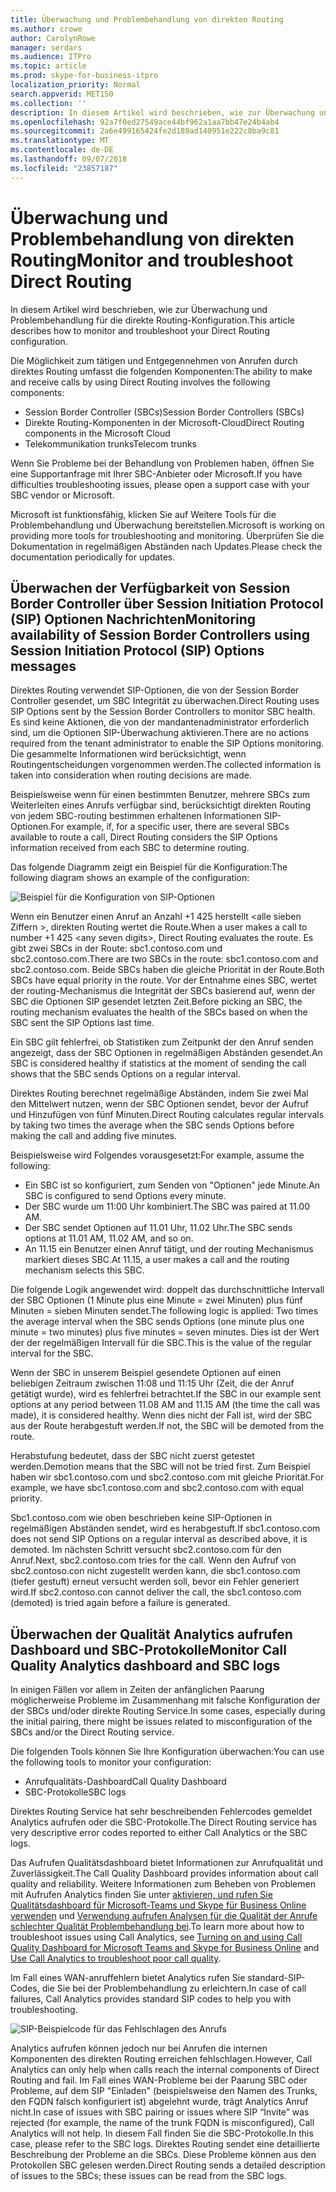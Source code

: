 ```yaml
---
title: Überwachung und Problembehandlung von direkten Routing
ms.author: crowe
author: CarolynRowe
manager: serdars
ms.audience: ITPro
ms.topic: article
ms.prod: skype-for-business-itpro
localization_priority: Normal
search.appverid: MET150
ms.collection: ''
description: In diesem Artikel wird beschrieben, wie zur Überwachung und Problembehandlung für die direkte Routing-Konfiguration.
ms.openlocfilehash: 92a7f0ed27549ace44bf962a1aa7bb47e24b4ab4
ms.sourcegitcommit: 2a6e499165424fe2d189ad140951e222c8ba9c81
ms.translationtype: MT
ms.contentlocale: de-DE
ms.lasthandoff: 09/07/2018
ms.locfileid: "23857187"
---
```

# <a name="monitor-and-troubleshoot-direct-routing"></a><span data-ttu-id="47570-103">Überwachung und Problembehandlung von direkten Routing</span><span class="sxs-lookup"><span data-stu-id="47570-103">Monitor and troubleshoot Direct Routing</span></span>

<span data-ttu-id="47570-104">In diesem Artikel wird beschrieben, wie zur Überwachung und Problembehandlung für die direkte Routing-Konfiguration.</span><span class="sxs-lookup"><span data-stu-id="47570-104">This article describes how to monitor and troubleshoot your Direct Routing configuration.</span></span> 

<span data-ttu-id="47570-105">Die Möglichkeit zum tätigen und Entgegennehmen von Anrufen durch direktes Routing umfasst die folgenden Komponenten:</span><span class="sxs-lookup"><span data-stu-id="47570-105">The ability to make and receive calls by using Direct Routing involves the following components:</span></span> 

- <span data-ttu-id="47570-106">Session Border Controller (SBCs)</span><span class="sxs-lookup"><span data-stu-id="47570-106">Session Border Controllers (SBCs)</span></span> 
- <span data-ttu-id="47570-107">Direkte Routing-Komponenten in der Microsoft-Cloud</span><span class="sxs-lookup"><span data-stu-id="47570-107">Direct Routing components in the Microsoft Cloud</span></span> 
- <span data-ttu-id="47570-108">Telekommunikation trunks</span><span class="sxs-lookup"><span data-stu-id="47570-108">Telecom trunks</span></span> 

<span data-ttu-id="47570-109">Wenn Sie Probleme bei der Behandlung von Problemen haben, öffnen Sie eine Supportanfrage mit Ihrer SBC-Anbieter oder Microsoft.</span><span class="sxs-lookup"><span data-stu-id="47570-109">If you have difficulties troubleshooting issues, please open a support case with your SBC vendor or Microsoft.</span></span> 

<span data-ttu-id="47570-110">Microsoft ist funktionsfähig, klicken Sie auf Weitere Tools für die Problembehandlung und Überwachung bereitstellen.</span><span class="sxs-lookup"><span data-stu-id="47570-110">Microsoft is working on providing more tools for troubleshooting and monitoring.</span></span> <span data-ttu-id="47570-111">Überprüfen Sie die Dokumentation in regelmäßigen Abständen nach Updates.</span><span class="sxs-lookup"><span data-stu-id="47570-111">Please check the documentation periodically for updates.</span></span> 

## <a name="monitoring-availability-of-session-border-controllers-using-session-initiation-protocol-sip-options-messages"></a><span data-ttu-id="47570-112">Überwachen der Verfügbarkeit von Session Border Controller über Session Initiation Protocol (SIP) Optionen Nachrichten</span><span class="sxs-lookup"><span data-stu-id="47570-112">Monitoring availability of Session Border Controllers using Session Initiation Protocol (SIP) Options messages</span></span>

<span data-ttu-id="47570-113">Direktes Routing verwendet SIP-Optionen, die von der Session Border Controller gesendet, um SBC Integrität zu überwachen.</span><span class="sxs-lookup"><span data-stu-id="47570-113">Direct Routing uses SIP Options sent by the Session Border Controllers to monitor SBC health.</span></span> <span data-ttu-id="47570-114">Es sind keine Aktionen, die von der mandantenadministrator erforderlich sind, um die Optionen SIP-Überwachung aktivieren.</span><span class="sxs-lookup"><span data-stu-id="47570-114">There are no actions required from the tenant administrator to enable the SIP Options monitoring.</span></span> <span data-ttu-id="47570-115">Die gesammelte Informationen wird berücksichtigt, wenn Routingentscheidungen vorgenommen werden.</span><span class="sxs-lookup"><span data-stu-id="47570-115">The collected information is taken into consideration when routing decisions are made.</span></span> 

<span data-ttu-id="47570-116">Beispielsweise wenn für einen bestimmten Benutzer, mehrere SBCs zum Weiterleiten eines Anrufs verfügbar sind, berücksichtigt direkten Routing von jedem SBC-routing bestimmen erhaltenen Informationen SIP-Optionen.</span><span class="sxs-lookup"><span data-stu-id="47570-116">For example, if, for a specific user, there are several SBCs available to route a call, Direct Routing considers the SIP Options information received from each SBC to determine routing.</span></span> 

<span data-ttu-id="47570-117">Das folgende Diagramm zeigt ein Beispiel für die Konfiguration:</span><span class="sxs-lookup"><span data-stu-id="47570-117">The following diagram shows an example of the configuration:</span></span> 

![Beispiel für die Konfiguration von SIP-Optionen](media/sip-options-config-example.png)

<span data-ttu-id="47570-119">Wenn ein Benutzer einen Anruf an Anzahl +1 425 herstellt \<alle sieben Ziffern >, direkten Routing wertet die Route.</span><span class="sxs-lookup"><span data-stu-id="47570-119">When a user makes a call to number +1 425 \<any seven digits>, Direct Routing evaluates the route.</span></span> <span data-ttu-id="47570-120">Es gibt zwei SBCs in der Route: sbc1.contoso.com und sbc2.contoso.com.</span><span class="sxs-lookup"><span data-stu-id="47570-120">There are two SBCs in the route: sbc1.contoso.com and sbc2.contoso.com.</span></span> <span data-ttu-id="47570-121">Beide SBCs haben die gleiche Priorität in der Route.</span><span class="sxs-lookup"><span data-stu-id="47570-121">Both SBCs have equal priority in the route.</span></span> <span data-ttu-id="47570-122">Vor der Entnahme eines SBC, wertet der routing-Mechanismus die Integrität der SBCs basierend auf, wenn der SBC die Optionen SIP gesendet letzten Zeit.</span><span class="sxs-lookup"><span data-stu-id="47570-122">Before picking an SBC, the routing mechanism evaluates the health of the SBCs based on when the SBC sent the SIP Options last time.</span></span> 

<span data-ttu-id="47570-123">Ein SBC gilt fehlerfrei, ob Statistiken zum Zeitpunkt der den Anruf senden angezeigt, dass der SBC Optionen in regelmäßigen Abständen gesendet.</span><span class="sxs-lookup"><span data-stu-id="47570-123">An SBC is considered healthy if statistics at the moment of sending the call shows that the SBC sends Options on a regular interval.</span></span>  

<span data-ttu-id="47570-124">Direktes Routing berechnet regelmäßige Abständen, indem Sie zwei Mal den Mittelwert nutzen, wenn der SBC Optionen sendet, bevor der Aufruf und Hinzufügen von fünf Minuten.</span><span class="sxs-lookup"><span data-stu-id="47570-124">Direct Routing calculates regular intervals by taking two times the average when the SBC sends Options before making the call and adding five minutes.</span></span> 

<span data-ttu-id="47570-125">Beispielsweise wird Folgendes vorausgesetzt:</span><span class="sxs-lookup"><span data-stu-id="47570-125">For example, assume the following:</span></span> 

- <span data-ttu-id="47570-126">Ein SBC ist so konfiguriert, zum Senden von "Optionen" jede Minute.</span><span class="sxs-lookup"><span data-stu-id="47570-126">An SBC is configured to send Options every minute.</span></span> 
- <span data-ttu-id="47570-127">Der SBC wurde um 11:00 Uhr kombiniert.</span><span class="sxs-lookup"><span data-stu-id="47570-127">The SBC was paired at 11.00 AM.</span></span>  
- <span data-ttu-id="47570-128">Der SBC sendet Optionen auf 11.01 Uhr, 11.02 Uhr.</span><span class="sxs-lookup"><span data-stu-id="47570-128">The SBC sends options at 11.01 AM, 11.02 AM, and so on.</span></span>  
- <span data-ttu-id="47570-129">An 11.15 ein Benutzer einen Anruf tätigt, und der routing Mechanismus markiert dieses SBC.</span><span class="sxs-lookup"><span data-stu-id="47570-129">At 11.15, a user makes a call and the routing mechanism selects this SBC.</span></span> 

<span data-ttu-id="47570-130">Die folgende Logik angewendet wird: doppelt das durchschnittliche Intervall der SBC Optionen (1 Minute plus eine Minute = zwei Minuten) plus fünf Minuten = sieben Minuten sendet.</span><span class="sxs-lookup"><span data-stu-id="47570-130">The following logic is applied: Two times the average interval when the SBC sends Options (one minute plus one minute = two minutes) plus five minutes = seven minutes.</span></span> <span data-ttu-id="47570-131">Dies ist der Wert der der regelmäßigen Intervall für die SBC.</span><span class="sxs-lookup"><span data-stu-id="47570-131">This is the value of the regular interval for the SBC.</span></span>
 
<span data-ttu-id="47570-132">Wenn der SBC in unserem Beispiel gesendete Optionen auf einen beliebigen Zeitraum zwischen 11:08 und 11:15 Uhr (Zeit, die der Anruf getätigt wurde), wird es fehlerfrei betrachtet.</span><span class="sxs-lookup"><span data-stu-id="47570-132">If the SBC in our example sent options at any period between 11.08 AM and 11.15 AM (the time the call was made), it is considered healthy.</span></span> <span data-ttu-id="47570-133">Wenn dies nicht der Fall ist, wird der SBC aus der Route herabgestuft werden.</span><span class="sxs-lookup"><span data-stu-id="47570-133">If not, the SBC will be demoted from the route.</span></span> 

<span data-ttu-id="47570-134">Herabstufung bedeutet, dass der SBC nicht zuerst getestet werden.</span><span class="sxs-lookup"><span data-stu-id="47570-134">Demotion means that the SBC will not be tried first.</span></span> <span data-ttu-id="47570-135">Zum Beispiel haben wir sbc1.contoso.com und sbc2.contoso.com mit gleiche Priorität.</span><span class="sxs-lookup"><span data-stu-id="47570-135">For example, we have sbc1.contoso.com and sbc2.contoso.com with equal priority.</span></span>  

<span data-ttu-id="47570-136">Sbc1.contoso.com wie oben beschrieben keine SIP-Optionen in regelmäßigen Abständen sendet, wird es herabgestuft.</span><span class="sxs-lookup"><span data-stu-id="47570-136">If sbc1.contoso.com does not send SIP Options on a regular interval as described above, it is demoted.</span></span> <span data-ttu-id="47570-137">Im nächsten Schritt versucht sbc2.contoso.com für den Anruf.</span><span class="sxs-lookup"><span data-stu-id="47570-137">Next, sbc2.contoso.com tries for the call.</span></span> <span data-ttu-id="47570-138">Wenn den Aufruf von sbc2.contoso.con nicht zugestellt werden kann, die sbc1.contoso.com (tiefer gestuft) erneut versucht werden soll, bevor ein Fehler generiert wird.</span><span class="sxs-lookup"><span data-stu-id="47570-138">If sbc2.contoso.con cannot deliver the call, the sbc1.contoso.com (demoted) is tried again before a failure is generated.</span></span> 

## <a name="monitor-call-quality-analytics-dashboard-and-sbc-logs"></a><span data-ttu-id="47570-139">Überwachen der Qualität Analytics aufrufen Dashboard und SBC-Protokolle</span><span class="sxs-lookup"><span data-stu-id="47570-139">Monitor Call Quality Analytics dashboard and SBC logs</span></span> 
 
<span data-ttu-id="47570-140">In einigen Fällen vor allem in Zeiten der anfänglichen Paarung möglicherweise Probleme im Zusammenhang mit falsche Konfiguration der der SBCs und/oder direkte Routing Service.</span><span class="sxs-lookup"><span data-stu-id="47570-140">In some cases, especially during the initial pairing, there might be issues related to misconfiguration of the SBCs and/or the Direct Routing service.</span></span> 

<span data-ttu-id="47570-141">Die folgenden Tools können Sie Ihre Konfiguration überwachen:</span><span class="sxs-lookup"><span data-stu-id="47570-141">You can use the following tools to monitor your configuration:</span></span>  
 
- <span data-ttu-id="47570-142">Anrufqualitäts-Dashboard</span><span class="sxs-lookup"><span data-stu-id="47570-142">Call Quality Dashboard</span></span> 
- <span data-ttu-id="47570-143">SBC-Protokolle</span><span class="sxs-lookup"><span data-stu-id="47570-143">SBC logs</span></span> 

<span data-ttu-id="47570-144">Direktes Routing Service hat sehr beschreibenden Fehlercodes gemeldet Analytics aufrufen oder die SBC-Protokolle.</span><span class="sxs-lookup"><span data-stu-id="47570-144">The Direct Routing service has very descriptive error codes reported to either Call Analytics or the SBC logs.</span></span> 

<span data-ttu-id="47570-145">Das Aufrufen Qualitätsdashboard bietet Informationen zur Anrufqualität und Zuverlässigkeit.</span><span class="sxs-lookup"><span data-stu-id="47570-145">The Call Quality Dashboard provides information about call quality and reliability.</span></span> <span data-ttu-id="47570-146">Weitere Informationen zum Beheben von Problemen mit Aufrufen Analytics finden Sie unter [aktivieren, und rufen Sie Qualitätsdashboard für Microsoft-Teams und Skype für Business Online verwenden](https://docs.microsoft.com/SkypeForBusiness/using-call-quality-in-your-organization/turning-on-and-using-call-quality-dashboard) und [Verwendung aufrufen Analysen für die Qualität der Anrufe schlechter Qualität Problembehandlung bei](https://docs.microsoft.com/SkypeForBusiness/using-call-quality-in-your-organization/use-call-analytics-to-troubleshoot-poor-call-quality).</span><span class="sxs-lookup"><span data-stu-id="47570-146">To learn more about how to troubleshoot issues using Call Analytics, see [Turning on and using Call Quality Dashboard for Microsoft Teams and Skype for Business Online](https://docs.microsoft.com/SkypeForBusiness/using-call-quality-in-your-organization/turning-on-and-using-call-quality-dashboard) and [Use Call Analytics to troubleshoot poor call quality](https://docs.microsoft.com/SkypeForBusiness/using-call-quality-in-your-organization/use-call-analytics-to-troubleshoot-poor-call-quality).</span></span> 

<span data-ttu-id="47570-147">Im Fall eines WAN-anruffehlern bietet Analytics rufen Sie standard-SIP-Codes, die Sie bei der Problembehandlung zu erleichtern.</span><span class="sxs-lookup"><span data-stu-id="47570-147">In case of call failures, Call Analytics provides standard SIP codes to help you with troubleshooting.</span></span> 

![SIP-Beispielcode für das Fehlschlagen des Anrufs](media/failed-response-code.png)

<span data-ttu-id="47570-149">Analytics aufrufen können jedoch nur bei Anrufen die internen Komponenten des direkten Routing erreichen fehlschlagen.</span><span class="sxs-lookup"><span data-stu-id="47570-149">However, Call Analytics can only help when calls reach the internal components of Direct Routing and fail.</span></span> <span data-ttu-id="47570-150">Im Fall eines WAN-Probleme bei der Paarung SBC oder Probleme, auf dem SIP "Einladen" (beispielsweise den Namen des Trunks, den FQDN falsch konfiguriert ist) abgelehnt wurde, trägt Analytics Anruf nicht.</span><span class="sxs-lookup"><span data-stu-id="47570-150">In case of issues with SBC pairing or issues where SIP “Invite” was rejected (for example, the name of the trunk FQDN is misconfigured), Call Analytics will not help.</span></span> <span data-ttu-id="47570-151">In diesem Fall finden Sie die SBC-Protokolle.</span><span class="sxs-lookup"><span data-stu-id="47570-151">In this case, please refer to the SBC logs.</span></span> <span data-ttu-id="47570-152">Direktes Routing sendet eine detaillierte Beschreibung der Probleme an die SBCs. Diese Probleme können aus den Protokollen SBC gelesen werden.</span><span class="sxs-lookup"><span data-stu-id="47570-152">Direct Routing sends a detailed description of issues to the SBCs; these issues can be read from the SBC logs.</span></span> 
